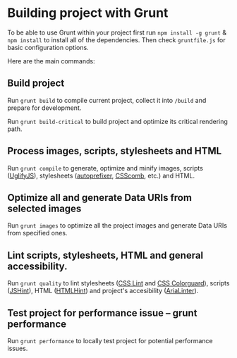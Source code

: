 # Building project with Grunt

To be able to use Grunt within your project first run `npm install -g grunt`
& `npm install` to install all of the dependencies. Then check
`gruntfile.js` for basic configuration options.

Here are the main commands:

## Build project

Run `grunt build` to compile current project, collect it into `/build`
and prepare for development.

Run `grunt build-critical` to build project and optimize its critical
rendering path.

## Process images, scripts, stylesheets and HTML

Run `grunt compile` to generate, optimize and minify images, scripts
([UglifyJS](http://lisperator.net/uglifyjs/)), stylesheets
([autoprefixer](https://github.com/ai/autoprefixer),
[CSScomb](http://csscomb.com/), etc.) and HTML.

## Optimize all and generate Data URIs from selected images

Run `grunt images` to optimize all the project images and generate Data URIs
from specified ones.

## Lint scripts, stylesheets, HTML and general accessibility.

Run `grunt quality` to lint stylesheets ([CSS Lint](http://csslint.net) and
[CSS Colorguard](https://github.com/SlexAxton/css-colorguard)),
scripts ([JSHint](http://jshint.com)), HTML ([HTMLHint](http://htmlhint.com/)) and
project's accesibility ([AriaLinter](https://github.com/globant-ui/arialinter)).

## Test project for performance issue – grunt performance

Run `grunt performance` to locally test project for potential performance
issues.
